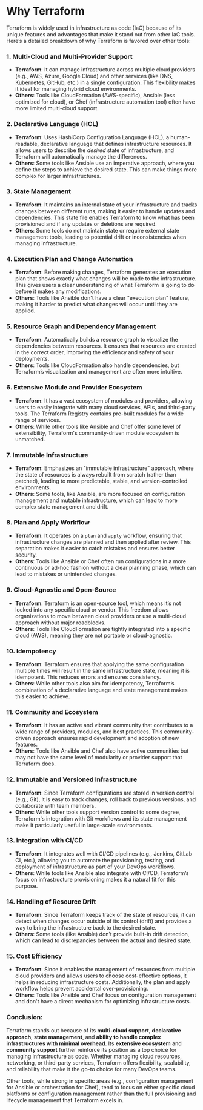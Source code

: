 # Why Terraform
Terraform is widely used in infrastructure as code (IaC) because of its unique features and advantages that make it stand out from other IaC tools. Here’s a detailed breakdown of why Terraform is favored over other tools:

### 1. **Multi-Cloud and Multi-Provider Support**
   - **Terraform**: It can manage infrastructure across multiple cloud providers (e.g., AWS, Azure, Google Cloud) and other services (like DNS, Kubernetes, GitHub, etc.) in a single configuration. This flexibility makes it ideal for managing hybrid cloud environments.
   - **Others**: Tools like CloudFormation (AWS-specific), Ansible (less optimized for cloud), or Chef (infrastructure automation tool) often have more limited multi-cloud support.
   
### 2. **Declarative Language (HCL)**
   - **Terraform**: Uses HashiCorp Configuration Language (HCL), a human-readable, declarative language that defines infrastructure resources. It allows users to describe the *desired* state of infrastructure, and Terraform will automatically manage the differences.
   - **Others**: Some tools like Ansible use an imperative approach, where you define the steps to achieve the desired state. This can make things more complex for larger infrastructures.
   
### 3. **State Management**
   - **Terraform**: It maintains an internal state of your infrastructure and tracks changes between different runs, making it easier to handle updates and dependencies. This state file enables Terraform to know what has been provisioned and if any updates or deletions are required.
   - **Others**: Some tools do not maintain state or require external state management tools, leading to potential drift or inconsistencies when managing infrastructure.
   
### 4. **Execution Plan and Change Automation**
   - **Terraform**: Before making changes, Terraform generates an execution plan that shows exactly what changes will be made to the infrastructure. This gives users a clear understanding of what Terraform is going to do before it makes any modifications.
   - **Others**: Tools like Ansible don't have a clear "execution plan" feature, making it harder to predict what changes will occur until they are applied.

### 5. **Resource Graph and Dependency Management**
   - **Terraform**: Automatically builds a resource graph to visualize the dependencies between resources. It ensures that resources are created in the correct order, improving the efficiency and safety of your deployments.
   - **Others**: Tools like CloudFormation also handle dependencies, but Terraform’s visualization and management are often more intuitive.

### 6. **Extensive Module and Provider Ecosystem**
   - **Terraform**: It has a vast ecosystem of modules and providers, allowing users to easily integrate with many cloud services, APIs, and third-party tools. The Terraform Registry contains pre-built modules for a wide range of services.
   - **Others**: While other tools like Ansible and Chef offer some level of extensibility, Terraform's community-driven module ecosystem is unmatched.

### 7. **Immutable Infrastructure**
   - **Terraform**: Emphasizes an "immutable infrastructure" approach, where the state of resources is always rebuilt from scratch (rather than patched), leading to more predictable, stable, and version-controlled environments.
   - **Others**: Some tools, like Ansible, are more focused on configuration management and mutable infrastructure, which can lead to more complex state management and drift.

### 8. **Plan and Apply Workflow**
   - **Terraform**: It operates on a `plan` and `apply` workflow, ensuring that infrastructure changes are planned and then applied after review. This separation makes it easier to catch mistakes and ensures better security.
   - **Others**: Tools like Ansible or Chef often run configurations in a more continuous or ad-hoc fashion without a clear planning phase, which can lead to mistakes or unintended changes.

### 9. **Cloud-Agnostic and Open-Source**
   - **Terraform**: Terraform is an open-source tool, which means it’s not locked into any specific cloud or vendor. This freedom allows organizations to move between cloud providers or use a multi-cloud approach without major roadblocks.
   - **Others**: Tools like CloudFormation are tightly integrated into a specific cloud (AWS), meaning they are not portable or cloud-agnostic.
   
### 10. **Idempotency**
   - **Terraform**: Terraform ensures that applying the same configuration multiple times will result in the same infrastructure state, meaning it is idempotent. This reduces errors and ensures consistency.
   - **Others**: While other tools also aim for idempotency, Terraform’s combination of a declarative language and state management makes this easier to achieve.

### 11. **Community and Ecosystem**
   - **Terraform**: It has an active and vibrant community that contributes to a wide range of providers, modules, and best practices. This community-driven approach ensures rapid development and adoption of new features.
   - **Others**: Tools like Ansible and Chef also have active communities but may not have the same level of modularity or provider support that Terraform does.

### 12. **Immutable and Versioned Infrastructure**
   - **Terraform**: Since Terraform configurations are stored in version control (e.g., Git), it is easy to track changes, roll back to previous versions, and collaborate with team members.
   - **Others**: While other tools support version control to some degree, Terraform's integration with Git workflows and its state management make it particularly useful in large-scale environments.

### 13. **Integration with CI/CD**
   - **Terraform**: It integrates well with CI/CD pipelines (e.g., Jenkins, GitLab CI, etc.), allowing you to automate the provisioning, testing, and deployment of infrastructure as part of your DevOps workflows.
   - **Others**: While tools like Ansible also integrate with CI/CD, Terraform’s focus on infrastructure provisioning makes it a natural fit for this purpose.

### 14. **Handling of Resource Drift**
   - **Terraform**: Since Terraform keeps track of the state of resources, it can detect when changes occur outside of its control (drift) and provides a way to bring the infrastructure back to the desired state.
   - **Others**: Some tools (like Ansible) don’t provide built-in drift detection, which can lead to discrepancies between the actual and desired state.

### 15. **Cost Efficiency**
   - **Terraform**: Since it enables the management of resources from multiple cloud providers and allows users to choose cost-effective options, it helps in reducing infrastructure costs. Additionally, the plan and apply workflow helps prevent accidental over-provisioning.
   - **Others**: Tools like Ansible and Chef focus on configuration management and don't have a direct mechanism for optimizing infrastructure costs.

### Conclusion:
Terraform stands out because of its **multi-cloud support**, **declarative approach**, **state management**, and **ability to handle complex infrastructures with minimal overhead**. Its **extensive ecosystem** and **community support** further reinforce its position as a top choice for managing infrastructure as code. Whether managing cloud resources, networking, or third-party services, Terraform offers flexibility, scalability, and reliability that make it the go-to choice for many DevOps teams.

Other tools, while strong in specific areas (e.g., configuration management for Ansible or orchestration for Chef), tend to focus on either specific cloud platforms or configuration management rather than the full provisioning and lifecycle management that Terraform excels in.
